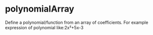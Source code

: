 # polynomialArray
Define a polynomial/function from an array of coefficients.
For example expression of polynomial like:2x²+5x-3
   
